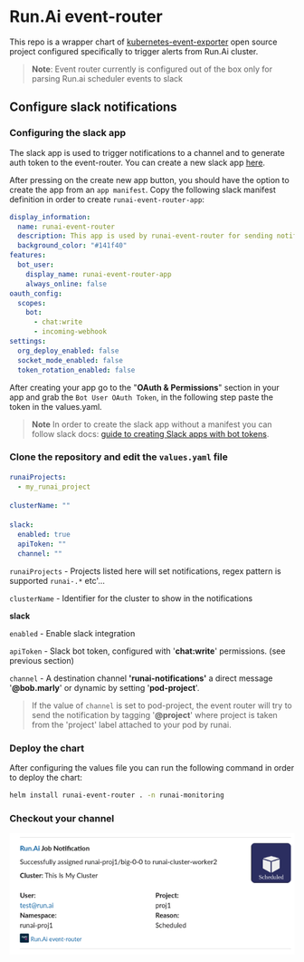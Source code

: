 # Run.Ai event-router 
This repo is a wrapper chart of [kubernetes-event-exporter](https://github.com/resmoio/kubernetes-event-exporter) open source project configured specifically to trigger alerts from Run.Ai cluster. 

> **Note**: Event router currently is configured out of the box only for parsing Run.ai scheduler events to slack

## Configure slack notifications

### Configuring the slack app
The slack app is used to trigger notifications to a channel and to generate auth token to the event-router.
You can create a new slack app [here](https://api.slack.com/apps).

After pressing on the create new app button, you should have the option to create the app from an `app manifest`.
Copy the following slack manifest definition in order to create `runai-event-router-app`:
```yaml
display_information:
  name: runai-event-router
  description: This app is used by runai-event-router for sending notifications through slack
  background_color: "#141f40"
features:
  bot_user:
    display_name: runai-event-router-app
    always_online: false
oauth_config:
  scopes:
    bot:
      - chat:write
      - incoming-webhook
settings:
  org_deploy_enabled: false
  socket_mode_enabled: false
  token_rotation_enabled: false

```

After creating your app go to the "**OAuth & Permissions**" section in your app and grab the `Bot User OAuth Token`, in the following step paste the token in the values.yaml.

> **Note** In order to create the slack app without a manifest you can follow slack docs: [guide to creating Slack apps with bot tokens](https://api.slack.com/authentication/basics). 

### Clone the repository and edit the `values.yaml` file
```yaml
runaiProjects: 
  - my_runai_project

clusterName: ""

slack:
  enabled: true
  apiToken: ""
  channel: ""
```

`runaiProjects` - Projects listed here will set notifications, regex pattern is supported `runai-.*` etc'...

`clusterName` - Identifier for the cluster to show in the notifications

**slack**

`enabled` - Enable slack integration

`apiToken` - Slack bot token, configured with '**chat:write**'
permissions. (see previous section)


`channel` - A destination channel **'runai-notifications'** a direct message '**@bob.marly**' or dynamic by setting '**pod-project**'.

> If the value of `channel` is set to pod-project, the event router will try to send the notification by tagging '**@project**' where project is taken from the 'project' label attached to your pod by runai.

### Deploy the chart
After configuring the values file you can run the following command in order to deploy the chart:
```sh
helm install runai-event-router . -n runai-monitoring
``` 

### Checkout your channel
![slack example](icons/example_slack.png)

